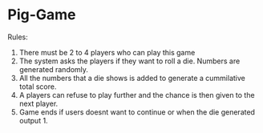 # Pig-Game

Rules:
1. There must be 2 to 4 players who can play this game
2. The system asks the players if they want to roll a die. Numbers are generated randomly.
3. All the numbers that a die shows is added to generate a cummilative total score.
4. A players can refuse to play further and the chance is then given to the next player.
5. Game ends if users doesnt want to continue or when the die generated output 1. 
